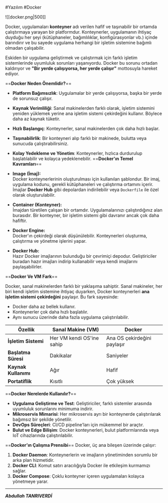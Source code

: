#Yazılım #Docker

![[docker.png|500]]

Docker, uygulamaları **konteyner** adı verilen hafif ve taşınabilir bir ortamda çalıştırmaya yarayan bir platformdur. Konteynerler, uygulamanın ihtiyaç duyduğu her şeyi (kütüphaneler, bağımlılıklar, konfigürasyonlar vb.) içinde barındırır ve bu sayede uygulama herhangi bir işletim sistemine bağımlı olmadan çalışabilir.

Eskiden bir uygulama geliştirmek ve çalıştırmak için farklı işletim sistemlerinde uyumluluk sorunları yaşanıyordu. Docker bu sorunu ortadan kaldırıyor ve **"Bir yerde çalışıyorsa, her yerde çalışır"** mottosuyla hareket ediyor.

==**Docker Neden Önemlidir?**== 
- **Platform Bağımsızlık**: Uygulamalar bir yerde çalışıyorsa, başka bir yerde de sorunsuz çalışır.
- **Kaynak Verimliliği**: Sanal makinelerden farklı olarak, işletim sistemini yeniden yüklemek yerine ana işletim sistemi çekirdeğini kullanır. Böylece daha az kaynak tüketir.
- **Hızlı Başlangıç**: Konteynerler, sanal makinelerden çok daha hızlı başlar.
- **Taşınabilirlik**: Bir konteyneri alıp farklı bir makinede, bulutta veya sunucuda çalıştırabilirsiniz.
- **Kolay Yedekleme ve Yönetim**: Konteynerler, hızlıca durdurulup başlatılabilir ve kolayca yedeklenebilir.
==**Docker'ın Temel Kavramları**==

- **Image (İmaj):**  
    Docker konteynerlerinin oluşturulması için kullanılan şablondur. Bir imaj, uygulama kodunu, gerekli kütüphaneleri ve çalıştırma ortamını içerir. İmajlar **Docker Hub** gibi depolardan indirilebilir veya `Dockerfile` ile özel olarak oluşturulabilir.
    
- **Container (Konteyner):**  
    İmajdan türetilen çalışan bir ortamdır. Uygulamalarınızı çalıştırdığınız alan burasıdır. Bir konteyner, bir işletim sistemi gibi davranır ancak çok daha hafiftir.
    
- **Docker Engine:**  
    Docker'ın çekirdeği olarak düşünülebilir. Konteynerleri oluşturma, çalıştırma ve yönetme işlerini yapar.
    
- **Docker Hub:**  
    Hazır Docker imajlarının bulunduğu bir çevrimiçi depodur. Geliştiriciler buradan hazır imajları indirip kullanabilir veya kendi imajlarını paylaşabilirler.
    
==**Docker Ve VM Fark**==

Docker, sanal makinelerden farklı bir yaklaşıma sahiptir. Sanal makineler, her biri kendi işletim sistemine ihtiyaç duyarken, Docker konteynerleri **ana işletim sistemi çekirdeğini** paylaşır. Bu fark sayesinde:

- Docker daha az bellek kullanır.
- Konteynerler çok daha hızlı başlatılır.
- Aynı sunucu üzerinde daha fazla uygulama çalıştırılabilir.

|Özellik|Sanal Makine (VM)|Docker|
|---|---|---|
|**İşletim Sistemi**|Her VM kendi OS'ine sahip|Ana OS çekirdeğini paylaşır|
|**Başlatma Süresi**|Dakikalar|Saniyeler|
|**Kaynak Kullanımı**|Ağır|Hafif|
|**Portatiflik**|Kısıtlı|Çok yüksek|

==**Docker Nerelerde Kullanılır?**==
- **Uygulama Geliştirme ve Test**: Geliştiriciler, farklı sistemler arasında uyumluluk sorunlarını minimuma indirir.
- **Mikroservis Mimarisi**: Her mikroservis ayrı bir konteynerde çalıştırılarak bağımsız bir şekilde yönetilir.
- **DevOps Süreçleri**: CI/CD pipeline'ları için mükemmel bir araçtır.
- **Bulut ve Edge Bilişim**: Docker konteynerleri, bulut platformlarında veya IoT cihazlarında çalıştırılabilir.

==**Docker’ın Çalışma Prensibi**==
Docker, üç ana bileşen üzerinde çalışır:

1. **Docker Daemon**: Konteynerlerin ve imajların yönetiminden sorumlu bir arka plan hizmetidir.
2. **Docker CLI**: Komut satırı aracılığıyla Docker ile etkileşim kurmamızı sağlar.
3. **Docker Compose**: Çoklu konteyner içeren uygulamaları kolayca yönetmeye yarar.
****

***Abdullah TANRIVERDİ*** 